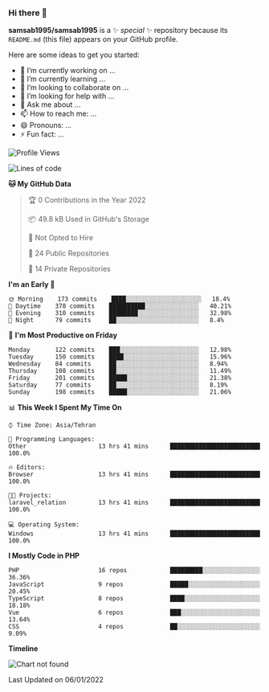 ### Hi there 👋

**samsab1995/samsab1995** is a ✨ _special_ ✨ repository because its `README.md` (this file) appears on your GitHub profile.

Here are some ideas to get you started:

- 🔭 I’m currently working on ...
- 🌱 I’m currently learning ...
- 👯 I’m looking to collaborate on ...
- 🤔 I’m looking for help with ...
- 💬 Ask me about ...
- 📫 How to reach me: ...
- 😄 Pronouns: ...
- ⚡ Fun fact: ...

<!--START_SECTION:waka-->
![Profile Views](http://img.shields.io/badge/Profile%20Views-0-blue)

![Lines of code](https://img.shields.io/badge/From%20Hello%20World%20I%27ve%20Written-849%20Thousand%20lines%20of%20code-blue)

**🐱 My GitHub Data** 

> 🏆 0 Contributions in the Year 2022
 > 
> 📦 49.8 kB Used in GitHub's Storage 
 > 
> 🚫 Not Opted to Hire
 > 
> 📜 24 Public Repositories 
 > 
> 🔑 14 Private Repositories  
 > 
**I'm an Early 🐤** 

```text
🌞 Morning    173 commits    ████░░░░░░░░░░░░░░░░░░░░░   18.4% 
🌆 Daytime    378 commits    ██████████░░░░░░░░░░░░░░░   40.21% 
🌃 Evening    310 commits    ████████░░░░░░░░░░░░░░░░░   32.98% 
🌙 Night      79 commits     ██░░░░░░░░░░░░░░░░░░░░░░░   8.4%

```
📅 **I'm Most Productive on Friday** 

```text
Monday       122 commits    ███░░░░░░░░░░░░░░░░░░░░░░   12.98% 
Tuesday      150 commits    ████░░░░░░░░░░░░░░░░░░░░░   15.96% 
Wednesday    84 commits     ██░░░░░░░░░░░░░░░░░░░░░░░   8.94% 
Thursday     108 commits    ██░░░░░░░░░░░░░░░░░░░░░░░   11.49% 
Friday       201 commits    █████░░░░░░░░░░░░░░░░░░░░   21.38% 
Saturday     77 commits     ██░░░░░░░░░░░░░░░░░░░░░░░   8.19% 
Sunday       198 commits    █████░░░░░░░░░░░░░░░░░░░░   21.06%

```


📊 **This Week I Spent My Time On** 

```text
⌚︎ Time Zone: Asia/Tehran

💬 Programming Languages: 
Other                    13 hrs 41 mins      █████████████████████████   100.0%

🔥 Editors: 
Browser                  13 hrs 41 mins      █████████████████████████   100.0%

🐱‍💻 Projects: 
laravel_relation         13 hrs 41 mins      █████████████████████████   100.0%

💻 Operating System: 
Windows                  13 hrs 41 mins      █████████████████████████   100.0%

```

**I Mostly Code in PHP** 

```text
PHP                      16 repos            █████████░░░░░░░░░░░░░░░░   36.36% 
JavaScript               9 repos             █████░░░░░░░░░░░░░░░░░░░░   20.45% 
TypeScript               8 repos             ████░░░░░░░░░░░░░░░░░░░░░   18.18% 
Vue                      6 repos             ███░░░░░░░░░░░░░░░░░░░░░░   13.64% 
CSS                      4 repos             ██░░░░░░░░░░░░░░░░░░░░░░░   9.09%

```


**Timeline**

![Chart not found](https://raw.githubusercontent.com/samsab1995/samsab1995/main/charts/bar_graph.png) 


 Last Updated on 06/01/2022
<!--END_SECTION:waka-->
